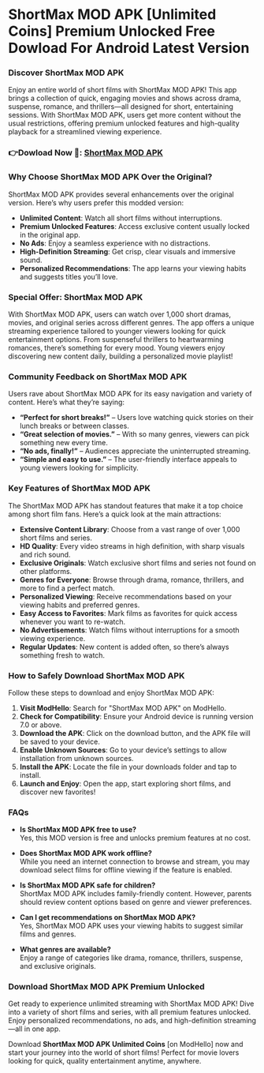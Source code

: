 # ShortMax MOD APK [Unlimited Coins] Premium Unlocked Free Dowload For Android Latest Version

###  Discover ShortMax MOD APK
Enjoy an entire world of short films with ShortMax MOD APK! This app brings a collection of quick, engaging movies and shows across drama, suspense, romance, and thrillers—all designed for short, entertaining sessions. With ShortMax MOD APK, users get more content without the usual restrictions, offering premium unlocked features and high-quality playback for a streamlined viewing experience.


### 👉Dowload Now 📸: [ShortMax MOD APK](https://modhello.com/shortmax/)
### Why Choose ShortMax MOD APK Over the Original?
ShortMax MOD APK provides several enhancements over the original version. Here’s why users prefer this modded version:
- **Unlimited Content**: Watch all short films without interruptions.
- **Premium Unlocked Features**: Access exclusive content usually locked in the original app.
- **No Ads**: Enjoy a seamless experience with no distractions.
- **High-Definition Streaming**: Get crisp, clear visuals and immersive sound.
- **Personalized Recommendations**: The app learns your viewing habits and suggests titles you’ll love.

### Special Offer: ShortMax MOD APK
With ShortMax MOD APK, users can watch over 1,000 short dramas, movies, and original series across different genres. The app offers a unique streaming experience tailored to younger viewers looking for quick entertainment options. From suspenseful thrillers to heartwarming romances, there’s something for every mood. Young viewers enjoy discovering new content daily, building a personalized movie playlist!

### Community Feedback on ShortMax MOD APK
Users rave about ShortMax MOD APK for its easy navigation and variety of content. Here’s what they’re saying:
- **“Perfect for short breaks!”** – Users love watching quick stories on their lunch breaks or between classes.
- **“Great selection of movies.”** – With so many genres, viewers can pick something new every time.
- **“No ads, finally!”** – Audiences appreciate the uninterrupted streaming.
- **“Simple and easy to use.”** – The user-friendly interface appeals to young viewers looking for simplicity.

### Key Features of ShortMax MOD APK
The ShortMax MOD APK has standout features that make it a top choice among short film fans. Here’s a quick look at the main attractions:
- **Extensive Content Library**: Choose from a vast range of over 1,000 short films and series.
- **HD Quality**: Every video streams in high definition, with sharp visuals and rich sound.
- **Exclusive Originals**: Watch exclusive short films and series not found on other platforms.
- **Genres for Everyone**: Browse through drama, romance, thrillers, and more to find a perfect match.
- **Personalized Viewing**: Receive recommendations based on your viewing habits and preferred genres.
- **Easy Access to Favorites**: Mark films as favorites for quick access whenever you want to re-watch.
- **No Advertisements**: Watch films without interruptions for a smooth viewing experience.
- **Regular Updates**: New content is added often, so there’s always something fresh to watch.

### How to Safely Download ShortMax MOD APK
Follow these steps to download and enjoy ShortMax MOD APK:
1. **Visit ModHello**: Search for "ShortMax MOD APK" on ModHello.
2. **Check for Compatibility**: Ensure your Android device is running version 7.0 or above.
3. **Download the APK**: Click on the download button, and the APK file will be saved to your device.
4. **Enable Unknown Sources**: Go to your device’s settings to allow installation from unknown sources.
5. **Install the APK**: Locate the file in your downloads folder and tap to install.
6. **Launch and Enjoy**: Open the app, start exploring short films, and discover new favorites!

### FAQs
- **Is ShortMax MOD APK free to use?**  
  Yes, this MOD version is free and unlocks premium features at no cost.

- **Does ShortMax MOD APK work offline?**  
  While you need an internet connection to browse and stream, you may download select films for offline viewing if the feature is enabled.

- **Is ShortMax MOD APK safe for children?**  
  ShortMax MOD APK includes family-friendly content. However, parents should review content options based on genre and viewer preferences.

- **Can I get recommendations on ShortMax MOD APK?**  
  Yes, ShortMax MOD APK uses your viewing habits to suggest similar films and genres.

- **What genres are available?**  
  Enjoy a range of categories like drama, romance, thrillers, suspense, and exclusive originals.

### Download ShortMax MOD APK Premium Unlocked
Get ready to experience unlimited streaming with ShortMax MOD APK! Dive into a variety of short films and series, with all premium features unlocked. Enjoy personalized recommendations, no ads, and high-definition streaming—all in one app.

Download **ShortMax MOD APK Unlimited Coins** [on ModHello] now and start your journey into the world of short films! Perfect for movie lovers looking for quick, quality entertainment anytime, anywhere.
